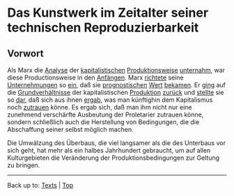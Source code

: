 # Das Kunstwerk im Zeitalter seiner technischen Reproduzierbarkeit

## Vorwort

Als Marx die [Analyse](../../nouns/a/an/Analyse.md) der [kapitalistischen](../../adjectives/k/ka/kapitalistisch.md) [Produktionsweise](../../nouns/p/pr/Produktionsweise.md) [unternahm](../../verbs/u/un/unternehmen.md), war diese Productionsweise in den [Anfängen](../../nouns/a/an/Anfang.md). Marx [richtete](../../verbs/e/ei/einrichten.md) seine [Unternehmungen](../../nouns/u/un/Unternehmung.md) so [ein](../../verbs/e/ei/einrichten.md), daß sie [prognostischen](../../adjectives/p/pr/prognostisch.md) [Wert](../../nouns/w/we/Wert.md) [bekamen](../../verbs/b/be/bekommen.md). Er [ging](../../verbs/z/zu/zurueckgehen.md) auf die [Grundverhältnisse](../../nouns/g/gr/Grundverhaeltnis.md) der kapitalistischen [Produktion](../../nouns/p/pr/Produktion.md) [zurück](../../verbs/z/zu/zurueckgehen.md) und [stellte](../../verbs/d/da/darstellen.md) sie so [dar](../../verbs/d/da/darstellen.md), daß sich aus ihnen [ergab](../../verbs/e/er/ergeben.md), was man künftighin dem Kapitalismus noch [zutrauen](../../verbs/z/zu/zuttauen.md) könne. Es ergab sich, daß man ihm nicht nur eine zunehmend verschärfte Ausbeutung der Proletarier zutrauen könne, sondern schließlich auch die Herstellung von Bedingungen, die die Abschaffung seiner selbst möglich machen.

Die Umwälzung des Überbaus, die viel langsamer als die des Unterbaus vor sich geht, hat mehr als ein halbes Jahrhundert gebraucht, um auf allen Kulturgebieten die Veränderung der Produktionsbedingungen zur Geltung zu bringen.

----

Back up to: [Texts](../index.md) | [Top](../../index.md)
